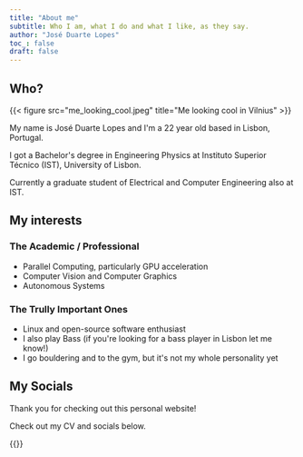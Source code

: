 ```yaml
---
title: "About me"
subtitle: Who I am, what I do and what I like, as they say.
author: "José Duarte Lopes"
toc_: false
draft: false
---
```


## Who?

<!-- ![Me looking cool in Vilnius](me_looking_cool.jpeg) -->
{{< figure src="me_looking_cool.jpeg" title="Me looking cool in Vilnius" >}}

My name is José Duarte Lopes and I'm a 22 year old based in Lisbon, Portugal.

I got a Bachelor's degree in Engineering Physics at Instituto Superior Técnico (IST), University of Lisbon. 

Currently a graduate student of Electrical and Computer Engineering also at IST.


## My interests

### The Academic / Professional

- Parallel Computing, particularly GPU acceleration
- Computer Vision and Computer Graphics
- Autonomous Systems

### The Trully Important Ones

- Linux and open-source software enthusiast
- I also play Bass (if you're looking for a bass player in Lisbon let me know!)
- I go bouldering and to the gym, but it's not my whole personality yet


## My Socials

Thank you for checking out this personal website!

Check out my CV and socials below.


{{<socials>}}


